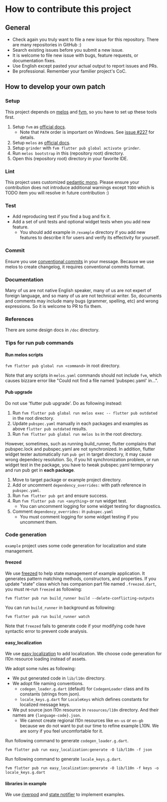 # How to contribute this project

## General

* Check again you truly want to file a new issue for this repository. There are many repositories in GitHub :)
* Search existing issues before you submit a new issue.
* It is welcome to file new issue with bugs, feature requests, or documentation fixes.
* Use English except pasted your actual output to report issues and PRs.
* Be professional. Remember your familier project's CoC.

## How to develop your own patch

### Setup

This project depends on [melos](https://melos.invertase.dev/) and [fvm](https://fvm.app/), so you have to set up these tools first.

1. Setup `fvm` as [official docs](https://fvm.app/docs/getting_started/installation).
    * Note that `PATH` order is important on Windows. See [issue #227](https://github.com/leoafarias/fvm/issues/227#issuecomment-811592228) for details.
2. Setup `melos` as [official docs](https://melos.invertase.dev/getting-started#installation).
3. Setup `grinder` with `fvm flutter pub global activate grinder`.
4. Run `melos bootstrap` in this (repository root) directory.
5. Open this (repository root) directory in your favorite IDE.

### Lint

This project uses customized [pedantic mono](https://github.com/mono0926/pedantic_mono/).
Please ensure your contribution does not introduce additional warnings except `TODO` which is TODO item you will resolve in future contribution :)

### Test

* Add reproducing test if you find a bug and fix it.
* Add a set of unit tests and optional widget tests when you add new feature.
  * You should add example in `/example` directory if you add new features to describe it for users and verify its effectivity for yourself.

### Commit

Ensure you use [conventional commits](https://www.conventionalcommits.org/en/v1.0.0/) in your message. Because we use melos to create changelog, it requires conventional commits format.

### Documentation

Many of us are not native English speaker, many of us are not expert of foreign language, and so many of us are not technical writer. So, documents and comments may include many bugs (grammer, spelling, etc) and wrong expressions. So it is welcome to PR to fix them.

### References

There are some design docs in `/doc` directory.

### Tips for run pub commands

#### Run melos scripts

`fvm flutter pub global run <command>` in root directory.

Note that any scripts in `melos.yaml` commands should not include `fvm`, which causes bizzare error like "Could not find a file named 'pubspec.yaml' in...".

#### Pub upgrade

Do not use 'flutter pub upgrade'. Do as following instead:

1. Run `fvm flutter pub global run melos exec -- flutter pub outdated` in the root directory.
2. Update `pubspec.yaml` manually in each packages and examples as above `flutter pub outdated` results.
3. Run `fvm flutter pub global run melos bs` in the root directory.

However, sometimes, such as running build_runner, flutter complains that pubspec.lock and pubspec.yaml are not synchronized. In addition, flutter widget tester automatically run `pub get` in target directory, it may cause wrong dependecy resolution.
So, if you hit synchronization problem, or run widget test in the package, you have to tweak pubspec.yaml termporary and run pub get in **each package**.

1. Move to target package or example project directory.
2. Add or uncomment `dependency_overrides:` with path reference in `pubspec.yaml`.
3. Run `fvm flutter pub get` and ensure success.
4. Run `fvm flutter pub run <anything>` or run widget test.
    * You can uncomment logging for some widget testing for diagnostics.
5. Comment `dependency_overrides:` in `pubspec.yaml`
    * You must comment logging for some widget testing if you uncomment them.

### Code generation

`example` project uses some code generation for localization and state management.

#### freezed

We use [freezed](https://pub.dev/packages/freezed) to help state management of example application. It generates pattern matching methods, constructors, and properties. If you update "state" class which has companion part file named `.freezed.dart`, you must re-run `freezed` as following:

```shell
fvm flutter pub run build_runner build --delete-conflicting-outputs
```

You can run `build_runner` in background as following:

```shell
fvm flutter pub run build_runner watch
```

Note that `freezed` fails to generate code if your modifying code have syntactic error to prevent code analysis.

#### easy_localization

We use [easy localization](https://pub.dev/packages/easy_localization) to add localization. We choose code generation for l10n resource loading instead of assets.

We adopt some rules as following:

* We put generated code in `lib/l10n` directory.
* We adopt file naming conventions.
  * `codegen_loader.g.dart` (default) for `CodegenLoader` class and its constants (strings from json).
  * `locale_keys.g.dart` for `LocaleKeys` which defines constants for localized message keys.
* We put source json l10n resource in `resources/l10n` directory. And their names are `{language-code}.json`.
  * We cannot create regional l10n resources like `en-us` or `en-gb` because we do not want to put our time to refine example L10N. We are sorry if you feel uncomfortable for it.

Run following command to generate `codegen_loader.g.dart`.

```shell
fvm flutter pub run easy_localization:generate -O lib/l10n -f json
```

Run following command to generate `locale_keys.g.dart`.

```shell
fvm flutter pub run easy_localization:generate -O lib/l10n -f keys -o locale_keys.g.dart
```

#### libraries in example

We use [riverpod](https://pub.dev/packages/riverpod) and [state notifier](https://pub.dev/packages/state_notifier) to implement examples.
